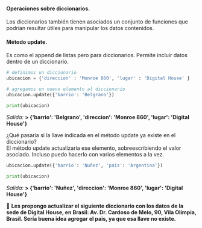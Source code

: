 #### Operaciones sobre diccionarios.

Los diccionarios también tienen asociados un conjunto de funciones que podrían resultar útiles para manipular los datos contenidos.

#### Método update.

Es como el append de listas pero para diccionarios. Permite incluir datos dentro de un diccionario.

``` python
# definimos un diccionario
ubicacion = {'direccion' : 'Monroe 860', 'lugar' : 'Digital House' }

# agregamos un nuevo elemento al diccionario
ubicacion.update({'barrio': 'Belgrano'})

print(ubicacion)
``` 
_Salida:_
**> {'barrio': 'Belgrano', 'direccion': 'Monroe 860', 'lugar': 'Digital House'}**


¿Qué pasaría si la llave indicada en el método update ya existe en el diccionario?  
El método update actualizaría ese elemento, sobreescribiendo el valor asociado. Incluso puedo hacerlo con varios elementos a la vez. 


``` python
ubicacion.update({'barrio': 'Nuñez', 'pais': 'Argentina'})

print(ubicacion)
``` 
_Salida:_
**> {'barrio': 'Nuñez', 'direccion': 'Monroe 860', 'lugar': 'Digital House'}**



:memo: **Les propongo actualizar el siguiente diccionario con los datos de la sede de Digital House, en Brasil: Av. Dr. Cardoso de Melo, 90, Vila Olímpia, Brasil. Sería buena idea agregar el pais, ya que esa llave no existe.**

